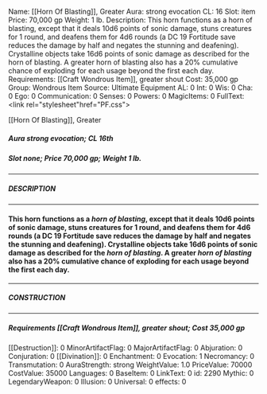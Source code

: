 Name: [[Horn Of Blasting]], Greater
Aura: strong evocation
CL: 16
Slot: item
Price: 70,000 gp
Weight: 1 lb.
Description: This horn functions as a horn of blasting, except that it deals 10d6 points of sonic damage, stuns creatures for 1 round, and deafens them for 4d6 rounds (a DC 19 Fortitude save reduces the damage by half and negates the stunning and deafening). Crystalline objects take 16d6 points of sonic damage as described for the horn of blasting. A greater horn of blasting also has a 20% cumulative chance of exploding for each usage beyond the first each day.
Requirements: [[Craft Wondrous Item]], greater shout
Cost: 35,000 gp
Group: Wondrous Item
Source: Ultimate Equipment
AL: 0
Int: 0
Wis: 0
Cha: 0
Ego: 0
Communication: 0
Senses: 0
Powers: 0
MagicItems: 0
FullText: <link rel="stylesheet"href="PF.css"><div class="heading"><p class="alignleft">[[Horn Of Blasting]], Greater</p><div style="clear: both;"></div></div><div><h5><b>Aura </b>strong evocation; <b>CL </b>16th</h5><h5><b>Slot </b>none; <b>Price </b>70,000 gp; <b>Weight </b>1 lb.</h5></div><hr/><div><h5><b>DESCRIPTION</b></h5></div><hr/><div><h4><p>This horn functions as a <i>horn of blasting</i>, except that it deals 10d6 points of sonic damage, stuns creatures for 1 round, and deafens them for 4d6 rounds (a DC 19 Fortitude save reduces the damage by half and negates the stunning and deafening). Crystalline objects take 16d6 points of sonic damage as described for the <i>horn of blasting</i>. A greater <i>horn of blasting</i> also has a 20% cumulative chance of exploding for each usage beyond the first each day.</p></h4></div><hr/><div><h5><b>CONSTRUCTION</b></h5></div><hr/><div><h5><b>Requirements </b>[[Craft Wondrous Item]], <i>greater shout</i>; <b>Cost </b>35,000 gp</h5></div>
[[Destruction]]: 0
MinorArtifactFlag: 0
MajorArtifactFlag: 0
Abjuration: 0
Conjuration: 0
[[Divination]]: 0
Enchantment: 0
Evocation: 1
Necromancy: 0
Transmutation: 0
AuraStrength: strong
WeightValue: 1.0
PriceValue: 70000
CostValue: 35000
Languages: 0
BaseItem: 0
LinkText: 0
id: 2290
Mythic: 0
LegendaryWeapon: 0
Illusion: 0
Universal: 0
effects: 0
